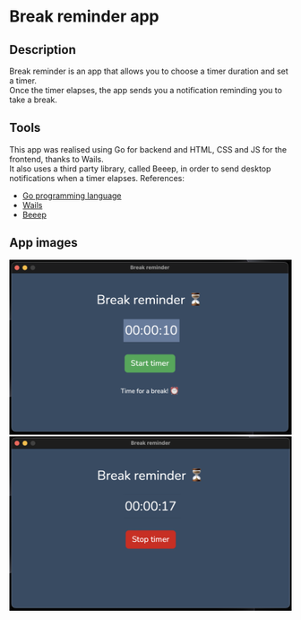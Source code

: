 # Break reminder app

## Description 
Break reminder is an app that allows you to choose a timer duration and set a timer.  
Once the timer elapses, the app sends you a notification reminding you to take a break.

## Tools 
This app was realised using Go for backend and HTML, CSS and JS for the frontend, thanks to Wails.  
It also uses a third party library, called Beeep, in order to send desktop notifications when a timer elapses.
References:
* [Go programming language](https://go.dev)
* [Wails](https://wails.io)
* [Beeep](https://github.com/gen2brain/beeep)

## App images
<img src="https://github.com/kevinziroldi/break-reminder/blob/main/deliverables/timer_not_active.png">
<img src="https://github.com/kevinziroldi/break-reminder/blob/main/deliverables/timer_active.png">
